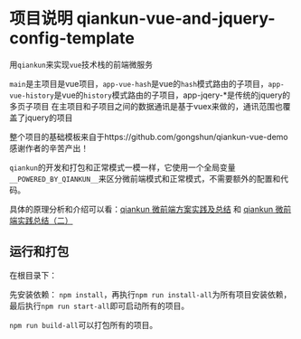 # 项目说明 qiankun-vue-and-jquery-config-template

用`qiankun`来实现`vue`技术栈的前端微服务

`main`是主项目是vue项目，`app-vue-hash`是vue的`hash`模式路由的子项目，`app-vue-history`是vue的`history`模式路由的子项目，app-jqery-*是传统的jquery的多页子项目
在主项目和子项目之间的数据通讯是基于vuex来做的，通讯范围也覆盖了jquery的项目

整个项目的基础模板来自于https://github.com/gongshun/qiankun-vue-demo 感谢作者的辛苦产出！


`qiankun`的开发和打包和正常模式一模一样，它使用一个全局变量`__POWERED_BY_QIANKUN__`来区分微前端模式和正常模式，不需要额外的配置和代码。

具体的原理分析和介绍可以看：[qiankun 微前端方案实践及总结](https://juejin.im/post/6844904185910018062) 和 [qiankun 微前端实践总结（二）](https://juejin.im/post/6856569463950639117)

## 运行和打包

在根目录下：

先安装依赖： `npm install`，再执行`npm run install-all`为所有项目安装依赖，最后执行`npm run start-all`即可启动所有的项目。

`npm run build-all`可以打包所有的项目。
